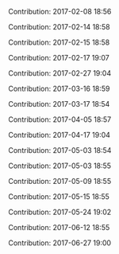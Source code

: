 Contribution: 2017-02-08 18:56

Contribution: 2017-02-14 18:58

Contribution: 2017-02-15 18:58

Contribution: 2017-02-17 19:07

Contribution: 2017-02-27 19:04

Contribution: 2017-03-16 18:59

Contribution: 2017-03-17 18:54

Contribution: 2017-04-05 18:57

Contribution: 2017-04-17 19:04

Contribution: 2017-05-03 18:54

Contribution: 2017-05-03 18:55

Contribution: 2017-05-09 18:55

Contribution: 2017-05-15 18:55

Contribution: 2017-05-24 19:02

Contribution: 2017-06-12 18:55

Contribution: 2017-06-27 19:00

